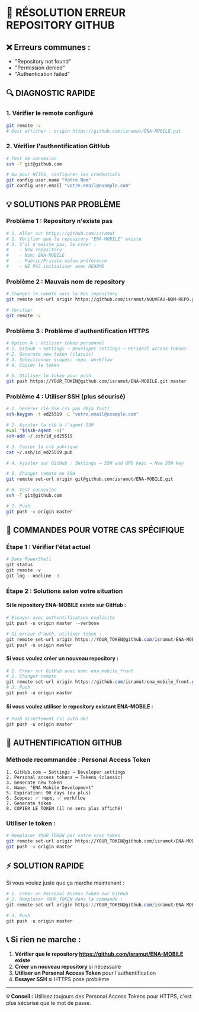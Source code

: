 # 🔧 RÉSOLUTION ERREUR REPOSITORY GITHUB

## ❌ **Erreurs communes :**
- "Repository not found" 
- "Permission denied"
- "Authentication failed"

## 🔍 **DIAGNOSTIC RAPIDE**

### 1. Vérifier le remote configuré
```bash
git remote -v
# Doit afficher : origin https://github.com/isramut/ENA-MOBILE.git
```

### 2. Vérifier l'authentification GitHub
```bash
# Test de connexion
ssh -T git@github.com

# Ou pour HTTPS, configurer les credentials
git config user.name "Votre Nom"
git config user.email "votre.email@example.com"
```

## 💡 **SOLUTIONS PAR PROBLÈME**

### **Problème 1 : Repository n'existe pas**
```bash
# 1. Aller sur https://github.com/isramut
# 2. Vérifier que le repository "ENA-MOBILE" existe
# 3. S'il n'existe pas, le créer :
#    - New repository
#    - Nom: ENA-MOBILE  
#    - Public/Private selon préférence
#    - NE PAS initialiser avec README
```

### **Problème 2 : Mauvais nom de repository**
```bash
# Changer le remote vers le bon repository
git remote set-url origin https://github.com/isramut/NOUVEAU-NOM-REPO.git

# Vérifier
git remote -v
```

### **Problème 3 : Problème d'authentification HTTPS**
```bash
# Option A : Utiliser token personnel
# 1. GitHub → Settings → Developer settings → Personal access tokens
# 2. Generate new token (classic)
# 3. Sélectionner scopes: repo, workflow
# 4. Copier le token

# 5. Utiliser le token pour push
git push https://YOUR_TOKEN@github.com/isramut/ENA-MOBILE.git master
```

### **Problème 4 : Utiliser SSH (plus sécurisé)**
```bash
# 1. Générer clé SSH (si pas déjà fait)
ssh-keygen -t ed25519 -C "votre.email@example.com"

# 2. Ajouter la clé à l'agent SSH
eval "$(ssh-agent -s)"
ssh-add ~/.ssh/id_ed25519

# 3. Copier la clé publique
cat ~/.ssh/id_ed25519.pub

# 4. Ajouter sur GitHub : Settings → SSH and GPG keys → New SSH key

# 5. Changer remote en SSH
git remote set-url origin git@github.com:isramut/ENA-MOBILE.git

# 6. Test connexion
ssh -T git@github.com

# 7. Push
git push -u origin master
```

## 🚀 **COMMANDES POUR VOTRE CAS SPÉCIFIQUE**

### Étape 1 : Vérifier l'état actuel
```powershell
# Dans PowerShell
git status
git remote -v
git log --oneline -3
```

### Étape 2 : Solutions selon votre situation

#### **Si le repository ENA-MOBILE existe sur GitHub :**
```powershell
# Essayer avec authentification explicite
git push -u origin master --verbose

# Si erreur d'auth, utiliser token :
git remote set-url origin https://YOUR_TOKEN@github.com/isramut/ENA-MOBILE.git
git push -u origin master
```

#### **Si vous voulez créer un nouveau repository :**
```powershell
# 1. Créer sur GitHub avec nom: ena_mobile_front
# 2. Changer remote
git remote set-url origin https://github.com/isramut/ena_mobile_front.git
# 3. Push
git push -u origin master
```

#### **Si vous voulez utiliser le repository existant ENA-MOBILE :**
```powershell
# Push directement (si auth ok)
git push -u origin master
```

## 🔑 **AUTHENTIFICATION GITHUB**

### Méthode recommandée : Personal Access Token
```
1. GitHub.com → Settings → Developer settings
2. Personal access tokens → Tokens (classic)
3. Generate new token
4. Name: "ENA Mobile Development"
5. Expiration: 90 days (ou plus)
6. Scopes: ✅ repo, ✅ workflow
7. Generate token
8. COPIER LE TOKEN (il ne sera plus affiché)
```

### Utiliser le token :
```bash
# Remplacer YOUR_TOKEN par votre vrai token
git remote set-url origin https://YOUR_TOKEN@github.com/isramut/ENA-MOBILE.git
git push -u origin master
```

## ⚡ **SOLUTION RAPIDE**

Si vous voulez juste que ça marche maintenant :

```powershell
# 1. Créer un Personal Access Token sur GitHub
# 2. Remplacer YOUR_TOKEN dans la commande :
git remote set-url origin https://YOUR_TOKEN@github.com/isramut/ENA-MOBILE.git

# 3. Push
git push -u origin master
```

## 📞 **Si rien ne marche :**

1. **Vérifier que le repository https://github.com/isramut/ENA-MOBILE existe**
2. **Créer un nouveau repository** si nécessaire
3. **Utiliser un Personal Access Token** pour l'authentification
4. **Essayer SSH** si HTTPS pose problème

---
**💡 Conseil :** Utilisez toujours des Personal Access Tokens pour HTTPS, c'est plus sécurisé que le mot de passe.
